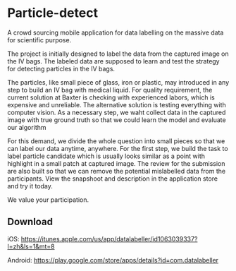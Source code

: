 # Particle-detect

A crowd sourcing mobile application for data labelling on the massive data for scientific purpose.

The project is initially designed to label the data from the captured image on the IV bags. 
The labeled data are supposed to learn and test the strategy for detecting particles in the IV bags.

The particles, like small piece of glass, iron or plastic, may introduced in any step to build an IV bag with medical liquid. 
For quality requirement, the current solution at Baxter is checking with experienced labors, which is expensive and unreliable.
The alternative solution is testing everything with computer vision. 
As a necessary step, we waht collect data in the captured image with true ground truth so that we could learn the model and evaluate our algorithm 

For this demand, we divide the whole question into small pieces so that we can label our data anytime, anywhere. 
For the first step, we build the task to label particle candidate which is usually looks similar as a point with highlight in a small patch at captured image.
The review for the submission are also built so that we can remove the potential mislabelled data from the participants. 
View the snapshoot and description in the application store and try it today.

We value your participation.

## Download
iOS: https://itunes.apple.com/us/app/datalabeller/id1063039337?l=zh&ls=1&mt=8

Android: https://play.google.com/store/apps/details?id=com.datalabeller

